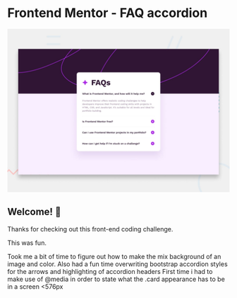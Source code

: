 # Frontend Mentor - FAQ accordion

![Design preview for the FAQ accordion coding challenge](./design/desktop-preview.jpg)

## Welcome! 👋

Thanks for checking out this front-end coding challenge.

This was fun.

Took me a bit of time to figure out how to make the mix background of an image and color.
Also had a fun time overwriting bootstrap accordion styles for the arrows and highlighting of accordion headers
First time i had to make use of @media in order to state what the .card appearance has to be in a screen <576px
